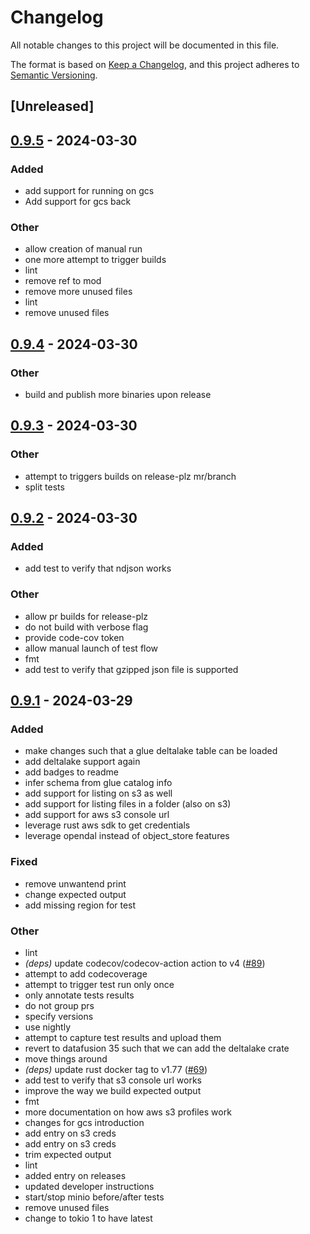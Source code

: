 # Changelog
All notable changes to this project will be documented in this file.

The format is based on [Keep a Changelog](https://keepachangelog.com/en/1.0.0/),
and this project adheres to [Semantic Versioning](https://semver.org/spec/v2.0.0.html).

## [Unreleased]

## [0.9.5](https://github.com/timvw/qv/compare/v0.9.4...v0.9.5) - 2024-03-30

### Added
- add support for running on gcs
- Add support for gcs back

### Other
- allow creation of manual run
- one more attempt to trigger builds
- lint
- remove ref to mod
- remove more unused files
- lint
- remove unused files

## [0.9.4](https://github.com/timvw/qv/compare/v0.9.3...v0.9.4) - 2024-03-30

### Other
- build and publish more binaries upon release

## [0.9.3](https://github.com/timvw/qv/compare/v0.9.2...v0.9.3) - 2024-03-30

### Other
- attempt to triggers builds on release-plz mr/branch
- split tests

## [0.9.2](https://github.com/timvw/qv/compare/v0.9.1...v0.9.2) - 2024-03-30

### Added
- add test to verify that ndjson works

### Other
- allow pr builds for release-plz
- do not build with verbose flag
- provide code-cov token
- allow manual launch of test flow
- fmt
- add test to verify that gzipped json file is supported

## [0.9.1](https://github.com/timvw/qv/compare/v0.9.0...v0.9.1) - 2024-03-29

### Added
- make changes such that a glue deltalake table can be loaded
- add deltalake support again
- add badges to readme
- infer schema from glue catalog info
- add support for listing on s3 as well
- add support for listing files in a folder (also on s3)
- add support for aws s3 console url
- leverage rust aws sdk to get credentials
- leverage opendal instead of object_store features

### Fixed
- remove unwantend print
- change expected output
- add missing region for test

### Other
- lint
- *(deps)* update codecov/codecov-action action to v4 ([#89](https://github.com/timvw/qv/pull/89))
- attempt to add codecoverage
- attempt to trigger test run only once
- only annotate tests results
- do not group prs
- specify versions
- use nightly
- attempt to capture test results and upload them
- revert to datafusion 35 such that we can add the deltalake crate
- move things around
- *(deps)* update rust docker tag to v1.77 ([#69](https://github.com/timvw/qv/pull/69))
- add test to verify that s3 console url works
- improve the way we build expected output
- fmt
- more documentation on how aws s3 profiles work
- changes for gcs introduction
- add entry on s3 creds
- add entry on s3 creds
- trim expected output
- lint
- added entry on releases
- updated developer instructions
- start/stop minio before/after tests
- remove unused files
- change to tokio 1 to have latest
